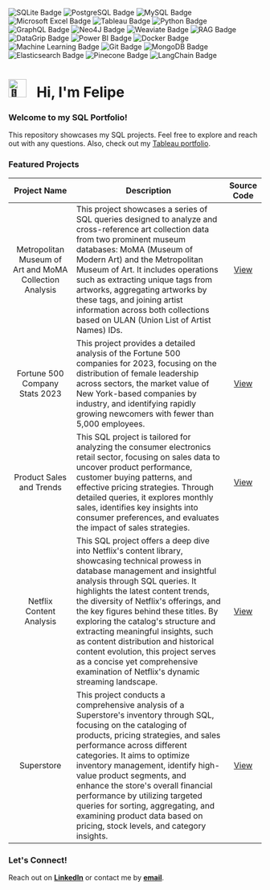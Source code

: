 ![SQLite Badge](https://img.shields.io/badge/sqlite-%23003B57.svg?&style=for-the-badge&logo=sqlite&logoColor=white)
![PostgreSQL Badge](https://img.shields.io/badge/postgresql-%23336791.svg?&style=for-the-badge&logo=postgresql&logoColor=white)
![MySQL Badge](https://img.shields.io/badge/mysql-%234479A1.svg?&style=for-the-badge&logo=mysql&logoColor=white)
![Microsoft Excel Badge](https://img.shields.io/badge/microsoft%20excel-%23217346.svg?&style=for-the-badge&logo=microsoft%20excel&logoColor=white)
![Tableau Badge](https://img.shields.io/badge/tableau-%23E97627.svg?&style=for-the-badge&logo=tableau&logoColor=white)
![Python Badge](https://img.shields.io/badge/python-3670A0?style=for-the-badge&logo=python&logoColor=ffdd54)
![GraphQL Badge](https://img.shields.io/badge/GraphQL-E10098?style=for-the-badge&logo=graphql&logoColor=white)
![Neo4J Badge](https://img.shields.io/badge/Neo4J-008CC1.svg?&style=for-the-badge&logo=neo4j&logoColor=white)
![Weaviate Badge](https://img.shields.io/badge/Weaviate-5B33D3.svg?&style=for-the-badge&logo=weaviate&logoColor=white)
![RAG Badge](https://img.shields.io/badge/RAG-276DC3.svg?&style=for-the-badge)
![DataGrip Badge](https://img.shields.io/badge/DataGrip-%23007ACC.svg?&style=for-the-badge&logo=datagrip&logoColor=white)
![Power BI Badge](https://img.shields.io/badge/Power%20BI-F2C811.svg?&style=for-the-badge&logo=powerbi&logoColor=black)
![Docker Badge](https://img.shields.io/badge/Docker-2496ED.svg?&style=for-the-badge&logo=docker&logoColor=white)
![Machine Learning Badge](https://img.shields.io/badge/Machine%20Learning-007ACC?style=for-the-badge&logo=azuredevops&logoColor=white)
![Git Badge](https://img.shields.io/badge/Git-F05032.svg?&style=for-the-badge&logo=git&logoColor=white)
![MongoDB Badge](https://img.shields.io/badge/MongoDB-47A248.svg?&style=for-the-badge&logo=mongodb&logoColor=white)
![Elasticsearch Badge](https://img.shields.io/badge/Elasticsearch-005571.svg?&style=for-the-badge&logo=elasticsearch&logoColor=white)
![Pinecone Badge](https://img.shields.io/badge/Pinecone-5E5C5C.svg?&style=for-the-badge&logo=pinecone&logoColor=white)
![LangChain Badge](https://img.shields.io/badge/LangChain-007ACC.svg?&style=for-the-badge&logo=langchain&logoColor=white)

# <picture><img src="https://fonts.gstatic.com/s/e/notoemoji/latest/1f44b/512.gif" alt="👋" width="36"></picture> &nbsp; Hi, I'm Felipe 

### Welcome to my SQL Portfolio!
This repository showcases my SQL projects. Feel free to explore and reach out with any questions. Also, check out my [Tableau portfolio](https://public.tableau.com/app/profile/felipe.meres/vizzes).

### Featured Projects

| Project Name | Description | Source Code |
|:------------:|-------------|:----:|
| Metropolitan Museum of Art and MoMA Collection Analysis |This project showcases a series of SQL queries designed to analyze and cross-reference art collection data from two prominent museum databases: MoMA (Museum of Modern Art) and the Metropolitan Museum of Art. It includes operations such as extracting unique tags from artworks, aggregating artworks by these tags, and joining artist information across both collections based on ULAN (Union List of Artist Names) IDs. | [View](./MET_and_MOMA_Collection_Analysis.sql) |
| Fortune 500 Company Stats 2023               | This project provides a detailed analysis of the Fortune 500 companies for 2023, focusing on the distribution of female leadership across sectors, the market value of New York-based companies by industry, and identifying rapidly growing newcomers with fewer than 5,000 employees. | [View](./Fortune_500_Company_Stats_2023.sql) |
| Product Sales and Trends               | This SQL project is tailored for analyzing the consumer electronics retail sector, focusing on sales data to uncover product performance, customer buying patterns, and effective pricing strategies. Through detailed queries, it explores monthly sales, identifies key insights into consumer preferences, and evaluates the impact of sales strategies. | [View](./ProductSalesAndTrends.sql) |
| Netflix Content Analysis                                | This SQL project offers a deep dive into Netflix's content library, showcasing technical prowess in database management and insightful analysis through SQL queries. It highlights the latest content trends, the diversity of Netflix's offerings, and the key figures behind these titles. By exploring the catalog's structure and extracting meaningful insights, such as content distribution and historical content evolution, this project serves as a concise yet comprehensive examination of Netflix's dynamic streaming landscape. | [View](./Netflix_Content_Analysis.sql) |
| Superstore                 | This project conducts a comprehensive analysis of a Superstore's inventory through SQL, focusing on the cataloging of products, pricing strategies, and sales performance across different categories. It aims to optimize inventory management, identify high-value product segments, and enhance the store's overall financial performance by utilizing targeted queries for sorting, aggregating, and examining product data based on pricing, stock levels, and category insights. | [View](./Superstore_Database.sql) |

### Let's Connect!
Reach out on **[LinkedIn](https://www.linkedin.com/in/felipemeres)** or contact me by **[email](mailto:felipe@felipemeres.com)**.